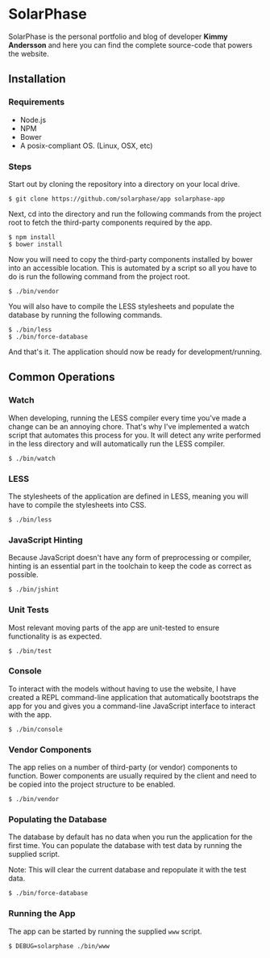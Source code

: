 # SolarPhase

SolarPhase is the personal portfolio and blog of developer __Kimmy Andersson__
and here you can find the complete source-code that powers the website.

## Installation

### Requirements

 * Node.js
 * NPM
 * Bower
 * A posix-compliant OS. (Linux, OSX, etc)

### Steps

Start out by cloning the repository into a directory on your local drive.

    $ git clone https://github.com/solarphase/app solarphase-app

Next, cd into the directory and run the following commands from the project root
to fetch the third-party components required by the app.

    $ npm install
    $ bower install

Now you will need to copy the third-party components installed by bower into an
accessible location. This is automated by a script so all you have to do is run
the following command from the project root.

    $ ./bin/vendor

You will also have to compile the LESS stylesheets and populate the database
by running the following commands.

    $ ./bin/less
    $ ./bin/force-database

And that's it. The application should now be ready for development/running.

## Common Operations

### Watch

When developing, running the LESS compiler every time you've made a change can
be an annoying chore. That's why I've implemented a watch script that automates
this process for you. It will detect any write performed in the less directory
and will automatically run the LESS compiler.

    $ ./bin/watch

### LESS

The stylesheets of the application are defined in LESS, meaning you will have to
compile the stylesheets into CSS.

    $ ./bin/less

### JavaScript Hinting

Because JavaScript doesn't have any form of preprocessing or compiler, hinting
is an essential part in the toolchain to keep the code as correct as possible.

    $ ./bin/jshint

### Unit Tests

Most relevant moving parts of the app are unit-tested to ensure functionality is
as expected.

    $ ./bin/test

### Console

To interact with the models without having to use the website, I have created a
REPL command-line application that automatically bootstraps the app for you and
gives you a command-line JavaScript interface to interact with the app.

    $ ./bin/console

### Vendor Components

The app relies on a number of third-party (or vendor) components to function.
Bower components are usually required by the client and need to be copied into
the project structure to be enabled.

    $ ./bin/vendor

### Populating the Database

The database by default has no data when you run the application for the first
time. You can populate the database with test data by running the supplied
script.

Note: This will clear the current database and repopulate it with the test data.

    $ ./bin/force-database

### Running the App

The app can be started by running the supplied `www` script.

    $ DEBUG=solarphase ./bin/www

